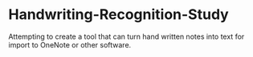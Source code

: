 # Handwriting-Recognition-Study
Attempting to create a tool that can turn hand written notes into text for import to OneNote or other software.
